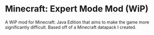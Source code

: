 # Minecraft: Expert Mode Mod (WiP)
A WiP mod for Minecraft: Java Edition that aims to make the game more significantly difficult. Based off of a Minecraft datapack I created.
